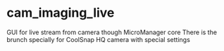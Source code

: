 # cam_imaging_live
GUI for live stream from camera though MicroManager core
There is the brunch specially for CoolSnap HQ camera with special settings
